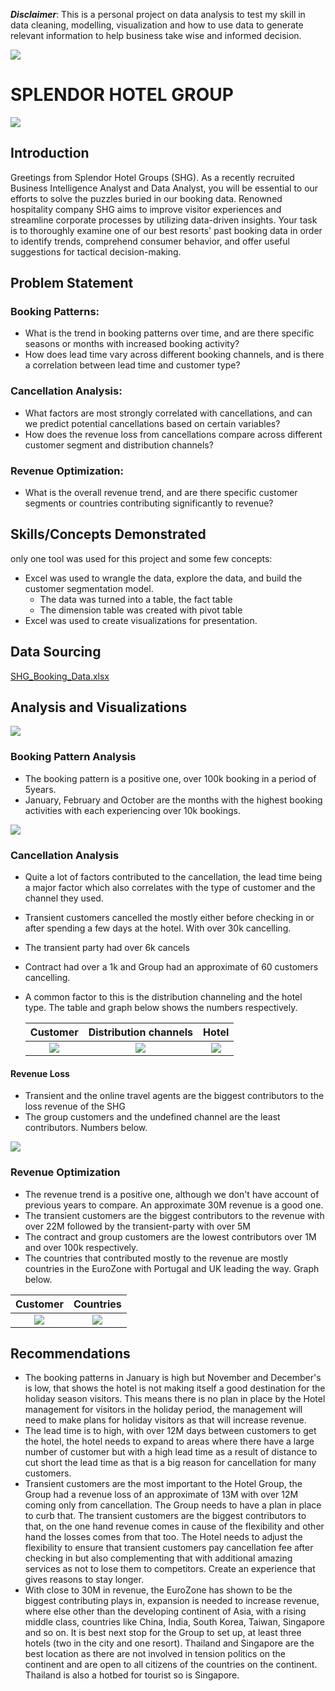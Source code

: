 **_Disclaimer_**: This is a personal project on data analysis to test my skill in data cleaning, modelling, visualization and how to use data to generate relevant information to help business take wise and informed decision. 

![](cover_image.jpg)

# SPLENDOR HOTEL GROUP

![](Hotel.jfif)

## Introduction
Greetings from Splendor Hotel Groups (SHG). As a recently recruited Business Intelligence Analyst and Data Analyst, you will be essential to our efforts to solve the puzzles buried in our booking data. Renowned hospitality company SHG aims to improve visitor experiences and streamline corporate processes by utilizing data-driven insights. Your task is to thoroughly examine one of our best resorts' past booking data in order to identify trends, comprehend consumer behavior, and offer useful suggestions for tactical decision-making.

## Problem Statement
### Booking Patterns:
- What is the trend in booking patterns over time, and are there specific seasons or months with increased booking activity?
-	How does lead time vary across different booking channels, and is there a correlation between lead time and customer type?

### Cancellation Analysis:
-	What factors are most strongly correlated with cancellations, and can we predict potential cancellations based on certain variables?
-	How does the revenue loss from cancellations compare across different customer segment and distribution channels?

### Revenue Optimization:
-	What is the overall revenue trend, and are there specific customer segments or countries contributing significantly to revenue?

## Skills/Concepts Demonstrated
only one tool was used for this project and some few concepts:
- Excel was used to wrangle the data, explore the data, and build the customer segmentation model.
  - The data was turned into a table, the fact table
  - The dimension table was created with pivot table
- Excel was used to create visualizations for presentation.

## Data Sourcing
[SHG_Booking_Data.xlsx](https://github.com/tsefaye99/SPLENDOR-HOTEL-GROUP/files/13579000/SHG_Booking_Data.xlsx)

## Analysis and Visualizations
![](SHG_Dashboard1.jfif)

### Booking Pattern Analysis
- The booking pattern is a positive one, over 100k booking in a period of 5years.
- January, February and October are the months with the highest booking activities with each experiencing over 10k bookings.
  
![](Booking_pattern.jfif)

### Cancellation Analysis
- Quite a lot of factors contributed to the cancellation, the lead time being a major factor which also correlates with the type of customer and the channel they used.
- Transient customers cancelled the mostly either before checking in or after spending a few days at the hotel. With over 30k cancelling.
- The transient party had over 6k cancels
- Contract had over a 1k and Group had an approximate of 60 customers cancelling.
- A common factor to this is the distribution channeling and the hotel type. The table and graph below shows the numbers respectively.

    Customer          | Distribution channels | Hotel
  :------------------:|:---------------------:|:-----------------------:
   ![](Customers.jpg) | ![](Cancelled.jfif)   | ![](Hotel1.jpg)

#### Revenue Loss 
- Transient and the online travel agents are the biggest contributors to the loss revenue of the SHG
- The group customers and the undefined channel are the least contributors. Numbers below.
  
![](Revenue_loss.jfif)

### Revenue Optimization
- The revenue trend is a positive one, although we don't have account of previous years to compare. An approximate 30M revenue is a good one.
- The transient customers are the biggest contributors to the revenue with over 22M followed by the transient-party with over 5M
- The contract and group customers are the lowest contributors over 1M and over 100k respectively.
- The countries that contributed mostly to the revenue are mostly countries in the EuroZone with Portugal and UK leading the way. Graph below.

 Customer                 | Countries  
:------------------------:|:-------------------------:
![](Revenue_customer1.jpg) | ![](Revenue_country.jpg)  

## Recommendations
- The booking patterns in January is high but November and December's is low, that shows the hotel is not making itself a good destination for the holiday season visitors. This means there is no plan in place by the Hotel management for visitors in the holiday period, the management will need to make plans for holiday visitors as that will increase revenue.
- The lead time is to high, with over 12M days between customers to get the hotel, the hotel needs to expand to areas where there have a large number of customer but with a high lead time as a result of distance to cut short the lead time as that is a big reason for cancellation for many customers.
- Transient customers are the most important to the Hotel Group, the Group had a revenue loss of an approximate of 13M with over 12M coming only from cancellation. The Group needs to have a plan in place to curb that. The transient customers are the biggest contributors to that, on the one hand revenue comes in cause of the flexibility and other hand the losses comes from that too. The Hotel needs to adjust the flexibility to ensure that transient customers pay cancellation fee after checking in but also complementing that with additional amazing services as not to lose them to competitors. Create an experience that gives reasons to stay longer.
- With close to 30M in revenue, the EuroZone has shown to be the biggest contributing plays in, expansion is needed to increase revenue, where else other than the developing continent of Asia, with a rising middle class, countries like China, India, South Korea, Taiwan, Singapore and so on. It is best next stop for the Group to set up, at least three hotels (two in the city and one resort). Thailand and Singapore are the best location as there are not involved in tension politics on the continent and are open to all citizens of the countries on the continent. Thailand is also a hotbed for tourist so is Singapore.


